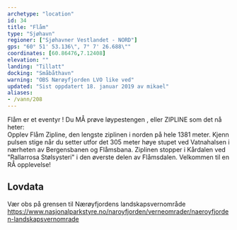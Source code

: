 ```yaml
---
archetype: "location"
id: 34
title: "Flåm"
type: "Sjøhavn"
regioner: ["Sjøhavner Vestlandet - NORD"]
gps: "60° 51' 53.136\", 7° 7' 26.688\""
coordinates: [60.86476,7.12408]
elevation: ""
landing: "Tillatt"
docking: "Småbåthavn"
warning: "OBS Nærøyfjorden LVO like ved"
updated: "Sist oppdatert 18. januar 2019 av mikael"
aliases:
- /vann/208
---
```


Flåm er et eventyr ! Du MÅ prøve løypestengen , eller  ZIPLINE  som det nå heter:\
Opplev Flåm Zipline, den lengste ziplinen i norden på hele 1381 meter. Kjenn pulsen stige når du setter utfor det 305 meter høye stupet ved Vatnahalsen i nærheten av Bergensbanen og Flåmsbana. Ziplinen stopper i Kårdalen ved "Rallarrosa Stølsysteri" i den øverste delen av Flåmsdalen. Velkommen til en RÅ opplevelse!

## Lovdata

Vær obs på grensen til Nærøyfjordens landskapsvernområde\
https://www.nasjonalparkstyre.no/naroyfjorden/verneomrader/naeroyfjorden-landskapsvernomrade
